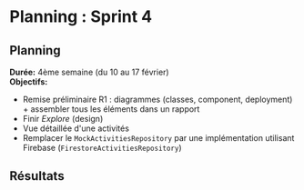 # Planning : Sprint 4

## Planning
**Durée:** 4ème semaine (du 10 au 17 février)  
**Objectifs:**
- Remise préliminaire R1 : diagrammes (classes, component, deployment) + assembler tous les éléments dans un rapport
- Finir *Explore* (design)
- Vue détaillée d'une activités
- Remplacer le `MockActivitiesRepository` par une implémentation utilisant Firebase (`FirestoreActivitiesRepository`)

## Résultats
